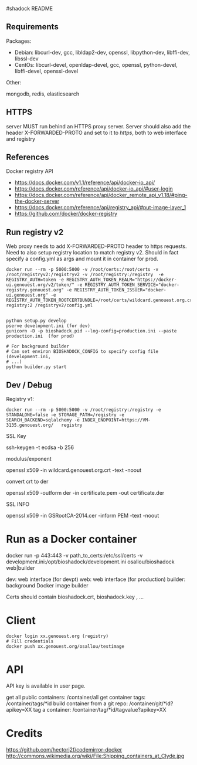 #shadock README

## Requirements

Packages:

 * Debian: libcurl-dev, gcc, libldap2-dev, openssl, libpython-dev, libffi-dev, libssl-dev
 * CentOs: libcurl-devel, openldap-devel, gcc, openssl, python-devel, libffi-devel, openssl-devel

Other:

mongodb, redis, elasticsearch

## HTTPS

server MUST run behind an HTTPS proxy server. Server should also add the header X-FORWARDED-PROTO and set to it to *https*, both to web interface and registry

## References

Docker registry API

 * https://docs.docker.com/v1.1/reference/api/docker-io_api/
 * https://docs.docker.com/reference/api/docker-io_api/#user-login
 * https://docs.docker.com/reference/api/docker_remote_api_v1.18/#ping-the-docker-server
 * https://docs.docker.com/reference/api/registry_api/#put-image-layer_1
 * https://github.com/docker/docker-registry

## Run registry v2


Web proxy needs to add X-FORWARDED-PROTO header to https requests.
Need to also setup registry location to match registry v2. Should in fact specify a config.yml as args and mount it in container for prod.


    docker run --rm -p 5000:5000 -v /root/certs:/root/certs -v /root/registryv2:/registryv2 -v /root/registry:/registry  -e REGISTRY_AUTH=token -e REGISTRY_AUTH_TOKEN_REALM="https://docker-ui.genouest.org/v2/token/" -e REGISTRY_AUTH_TOKEN_SERVICE="docker-registry.genouest.org" -e REGISTRY_AUTH_TOKEN_ISSUER="docker-ui.genouest.org" -e REGISTRY_AUTH_TOKEN_ROOTCERTBUNDLE=/root/certs/wildcard.genouest.org.crt  registry:2 /registryv2/config.yml


    python setup.py develop
    pserve development.ini (for dev)
    gunicorn -D -p bioshadock.pid --log-config=production.ini --paste production.ini  (for prod)

    # For background builder
    # Can set environ BIOSHADOCK_CONFIG to specify config file (development.ini,
    # ...)
    python builder.py start


## Dev / Debug


Registry v1:

    docker run --rm -p 5000:5000 -v /root/registry:/registry -e STANDALONE=false -e STORAGE_PATH=/registry -e SEARCH_BACKEND=sqlalchemy -e INDEX_ENDPOINT=https://VM-3135.genouest.org/   registry


SSL Key

ssh-keygen -t ecdsa -b 256


modulus/exponent

openssl x509  -in wildcard.genouest.org.crt -text -noout

convert crt to der

openssl x509 -outform der -in certificate.pem -out certificate.der

SSL INFO

openssl x509 -in GSRootCA-2014.cer -inform PEM -text -noout


# Run as a Docker container

  docker run -p 443:443 -v path_to_certs:/etc/ssl/certs -v development.ini:/opt/bioshadock/development.ini osallou/bioshadock web|builder

dev: web interface (for devpt)
web: web interface (for production)
builder: background Docker image builder

  Certs should contain bioshadock.crt, bioshadock.key , ...


# Client

    docker login xx.genouest.org (registry)
    # Fill credentials
    docker push xx.genouest.org/osallou/testimage


# API

API key is available in user page.

get all public containers:  /container/all
get container tags: /container/tags/*id
build container from a git repo: /container/git/*id?apikey=XX
tag a container: /container/tag/*id/tagvalue?apikey=XX


# Credits

https://github.com/hectorj2f/codemirror-docker
http://commons.wikimedia.org/wiki/File:Shipping_containers_at_Clyde.jpg
